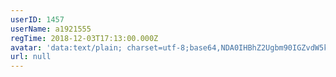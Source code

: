 ```yaml
---
userID: 1457
userName: a1921555
regTime: 2018-12-03T17:13:00.000Z
avatar: 'data:text/plain; charset=utf-8;base64,NDA0IHBhZ2Ugbm90IGZvdW5kCg=='
url: null
---
```




